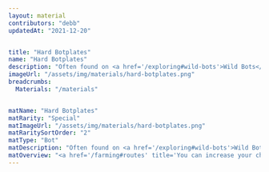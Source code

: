 ```yaml
---
layout: material
contributors: "debb"
updatedAt: "2021-12-20"


title: "Hard Botplates"
name: "Hard Botplates"
description: "Often found on <a href='/exploring#wild-bots'>Wild Bots</a> - <a href='/farming#routes' title='You can increase your chances of finding this material by grinding the right routes'>Farmable</a> - "
imageUrl: "/assets/img/materials/hard-botplates.png"
breadcrumbs:
  Materials: "/materials"


matName: "Hard Botplates"
matRarity: "Special"
matImageUrl: "/assets/img/materials/hard-botplates.png"
matRaritySortOrder: "2"
matType: "Bot"
matDescription: "Often found on <a href='/exploring#wild-bots'>Wild Bots</a>"
matOverview: "<a href='/farming#routes' title='You can increase your chances of finding this material by grinding the right routes'>Farmable</a> - "
---
```



